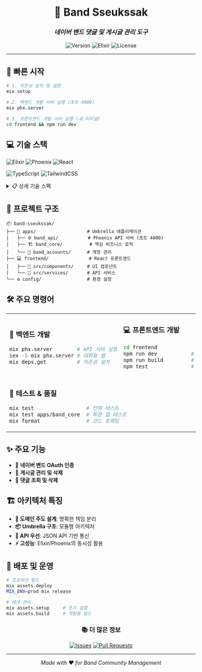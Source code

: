 <div align="center">

# 🎵 Band Sseukssak

### *네이버 밴드 댓글 및 게시글 관리 도구*

![Version](https://img.shields.io/badge/version-0.1.0-blue.svg?cacheSeconds=2592000)
![Elixir](https://img.shields.io/badge/elixir-%3E%3D1.14-brightgreen.svg)
![License](https://img.shields.io/badge/license-MIT-green.svg)

</div>

---

## 🚀 빠른 시작

```bash
# 1. 의존성 설치 및 설정
mix setup

# 2. 백엔드 개발 서버 실행 (포트 4000)
mix phx.server

# 3. 프론트엔드 개발 서버 실행 (새 터미널)
cd frontend && npm run dev
```

<div align="left">

## 💻 기술 스택

![Elixir](https://img.shields.io/badge/Elixir-4B275F?style=for-the-badge&logo=elixir&logoColor=white)
![Phoenix](https://img.shields.io/badge/Phoenix-FD4F00?style=for-the-badge&logo=phoenixframework&logoColor=white)
![React](https://img.shields.io/badge/React-61DAFB?style=for-the-badge&logo=react&logoColor=black)

![TypeScript](https://img.shields.io/badge/TypeScript-3178C6?style=for-the-badge&logo=typescript&logoColor=white)
![TailwindCSS](https://img.shields.io/badge/Tailwind_CSS-38B2AC?style=for-the-badge&logo=tailwind-css&logoColor=white)

</div>

<details>
<summary>📋 상세 기술 스펙</summary>

| 카테고리 | 기술 | 버전 |
|---------|------|------|
| **Backend Framework** | Phoenix | - |
| **Language** | Elixir | ~> 1.14 |
| **Business Logic** | Elixir | ~> 1.18 |
| **Frontend** | React | ^19.1.0 |
| **Styling** | TailwindCSS | ^3.4.17 |
| **Language** | TypeScript | ^4.9.5 |
| **HTTP Client** | Axios | ^1.9.0 |

</details>

## 📁 프로젝트 구조

```
📦 band-sseukssak/
├── 🔧 apps/                   # Umbrella 애플리케이션
│   ├── 🌐 band_api/           # Phoenix API 서버 (포트 4000)
│   ├── 🏗️ band_core/          # 핵심 비즈니스 로직
│   └── 👤 band_accounts/      # 계정 관리
├── 💻 frontend/               # React 프론트엔드
│   ├── 📱 src/components/     # UI 컴포넌트
│   └── 🔧 src/services/       # API 서비스
└── ⚙️ config/                 # 환경 설정
```

## 🛠️ 주요 명령어

<table>
<tr>
<td width="50%">

### 🔨 백엔드 개발
```bash
mix phx.server        # API 서버 실행
iex -S mix phx.server # 대화형 셸
mix deps.get          # 의존성 설치
```

</td>
<td width="50%">

### 💻 프론트엔드 개발
```bash
cd frontend
npm run dev           # 개발 서버
npm run build         # 빌드
npm test              # 테스트
```

</td>
</tr>
<tr>
<td colspan="2">

### 🧪 테스트 & 품질
```bash
mix test                 # 전체 테스트
mix test apps/band_core  # 특정 앱 테스트
mix format               # 코드 포매팅
```

</td>
</tr>
</table>

## ✨ 주요 기능

- 🎯 **네이버 밴드 OAuth 인증**
- 📝 **게시글 관리 및 삭제**  
- 💬 **댓글 조회 및 삭제**

## 🏗️ 아키텍처 특징

- **🎯 도메인 주도 설계**: 명확한 책임 분리
- **📦 Umbrella 구조**: 모듈형 아키텍처
- **🔄 API 우선**: JSON API 기반 통신
- **⚡ 고성능**: Elixir/Phoenix의 동시성 활용

## 🚀 배포 및 운영

```bash
# 프로덕션 빌드
mix assets.deploy
MIX_ENV=prod mix release

# 에셋 관리
mix assets.setup     # 초기 설정
mix assets.build     # 개발용 빌드
```

<div align="center">

### 📚 더 많은 정보

[![Issues](https://img.shields.io/github/issues/lilyshihn/band-sseukssak?style=for-the-badge)](https://github.com/lilyshin/band-sseukssak/issues)
[![Pull Requests](https://img.shields.io/github/issues-pr/lilyshin/band-sseukssak?style=for-the-badge)](https://github.com/lilyshin/band-sseukssak/pulls)

---

*Made with ❤️ for Band Community Management*

</div>